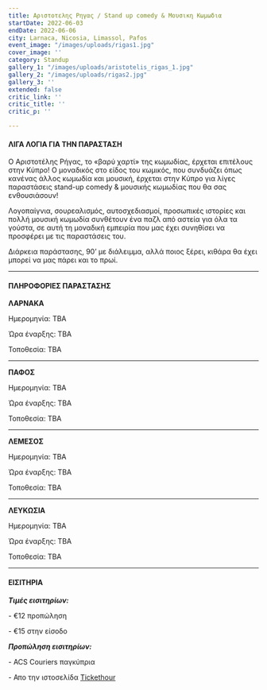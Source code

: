 ```yaml
---
title: Αριστοτελης Ρηγας / Stand up comedy & Μουσικη Κωμωδια
startDate: 2022-06-03
endDate: 2022-06-06
city: Larnaca, Nicosia, Limassol, Pafos
event_image: "/images/uploads/rigas1.jpg"
cover_image: ''
category: Standup
gallery_1: "/images/uploads/aristotelis_rigas_1.jpg"
gallery_2: "/images/uploads/rigas2.jpg"
gallery_3: ''
extended: false
critic_link: ''
critic_title: ''
critic_p: ''

---
```

#### ΛΙΓΑ ΛΟΓΙΑ ΓΙΑ ΤΗΝ ΠΑΡΑΣΤΑΣΗ

Ο Αριστοτέλης Ρήγας, το «βαρύ χαρτί» της κωμωδίας, έρχεται επιτέλους στην Κύπρο! Ο μοναδικός στο είδος του κωμικός, που συνδυάζει όπως κανένας άλλος κωμωδία και μουσική, έρχεται στην Κύπρο για λίγες παραστάσεις stand-up comedy & μουσικής κωμωδίας που θα σας ενθουσιάσουν!

Λογοπαίγνια, σουρεαλισμός, αυτοσχεδιασμοί, προσωπικές ιστορίες και πολλή μουσική κωμωδία συνθέτουν ένα παζλ από αστεία για όλα τα γούστα, σε αυτή τη μοναδική εμπειρία που μας έχει συνηθίσει να προσφέρει με τις παραστάσεις του.

Διάρκεια παράστασης, 90’ με διάλειμμα, αλλά ποιος ξέρει, κιθάρα θα έχει μπορεί να μας πάρει και το πρωί.

***

#### ΠΛΗΡΟΦΟΡΙΕΣ ΠΑΡΑΣΤΑΣΗΣ

**ΛΑΡΝΑΚΑ**

Ημερομηνία: TBA

Ώρα έναρξης: TBA

Τοποθεσία: TBA

***

**ΠΑΦΟΣ**

Ημερομηνία: TBA

Ώρα έναρξης: TBA

Τοποθεσία: TBA

***

**ΛΕΜΕΣΟΣ**

Ημερομηνία: TBA

Ώρα έναρξης: TBA

Τοποθεσία: TBA

***

**ΛΕΥΚΩΣΙΑ**

Ημερομηνία: TBA

Ώρα έναρξης: TBA

Τοποθεσία: TBA

***

#### ΕΙΣΙΤΗΡΙΑ

**_Τιμές εισιτηρίων:_**

\- €12 προπώληση

\- €15 στην είσοδο

**_Προπώληση εισιτηρίων:_**

\- ACS Couriers παγκύπρια

\- Απο την ιστοσελίδα [Tickethour](https://shop.tickethour.com/ticketmaster_se_3685.html "Tickethour")
